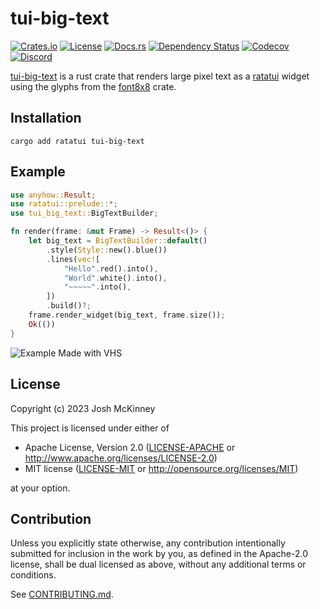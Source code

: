 # tui-big-text

[![Crates.io](https://img.shields.io/crates/v/tui-big-text?logo=rust&style=for-the-badge)](https://crates.io/crates/tui-big-text)
[![License](https://img.shields.io/crates/l/tui-big-text?style=for-the-badge)](./LICENSE-MIT)
[![Docs.rs](https://img.shields.io/docsrs/tui-big-text?logo=rust&style=for-the-badge)](https://docs.rs/crate/tui-big-text/)
[![Dependency Status](https://deps.rs/repo/github/joshka/tui-big-text/status.svg?style=for-the-badge)](https://deps.rs/repo/github/joshka/tui-big-text)
[![Codecov](https://img.shields.io/codecov/c/github/joshka/tui-big-text?logo=codecov&style=for-the-badge&token=BAQ8SOKEST)](https://app.codecov.io/gh/joshka/tui-big-text)
[![Discord](https://img.shields.io/discord/1070692720437383208?label=ratatui+discord&logo=discord&style=for-the-badge)](https://discord.gg/pMCEU9hNEj)

<!-- cargo-rdme start -->

[tui-big-text](https://crates.io/crates/tui-big-text) is a rust crate that renders large pixel
text as a [ratatui](https://crates.io/crates/ratatui) widget using the glyphs from the
[font8x8](https://crates.io/crates/font8x8) crate.

## Installation

```shell
cargo add ratatui tui-big-text
```

## Example

```rust
use anyhow::Result;
use ratatui::prelude::*;
use tui_big_text::BigTextBuilder;

fn render(frame: &mut Frame) -> Result<()> {
    let big_text = BigTextBuilder::default()
        .style(Style::new().blue())
        .lines(vec![
            "Hello".red().into(),
            "World".white().into(),
            "~~~~~".into(),
        ])
        .build()?;
    frame.render_widget(big_text, frame.size());
    Ok(())
}
```

![Example Made with VHS](https://vhs.charm.sh/vhs-1dIs1zoxqGwkP60aMcfpR8.gif)

<!-- cargo-rdme end -->

## License

Copyright (c) 2023 Josh McKinney

This project is licensed under either of

* Apache License, Version 2.0
   ([LICENSE-APACHE](LICENSE-APACHE) or <http://www.apache.org/licenses/LICENSE-2.0>)
* MIT license
   ([LICENSE-MIT](LICENSE-MIT) or <http://opensource.org/licenses/MIT>)

at your option.

## Contribution

Unless you explicitly state otherwise, any contribution intentionally submitted
for inclusion in the work by you, as defined in the Apache-2.0 license, shall be
dual licensed as above, without any additional terms or conditions.

See [CONTRIBUTING.md](CONTRIBUTING.md).
